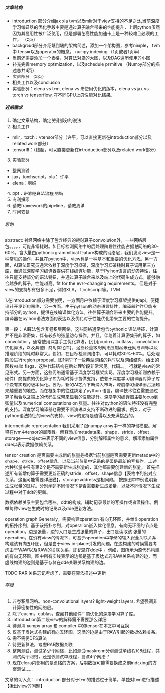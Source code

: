 ##### 文章结构
- introduction 部分介绍jax xla tvm以及mlir对于view支持的不足之处,当前深度学习编译器的优化手段主要是通过算子融合带来的性能提升，上层python虽然因为其易用性被广泛使用，但是部署在高性能加速卡上是一种较难且必须的工作。 （2页）
- backgroud部分介绍端到端的架构简述，添加一个架构图，参考nimple， tvm 中 tensor以及operator的概念， numpy indexing （1页或者1页半）
- 当前还需要添加一个表格，对算法对应的大图，以及DAG遍历使用的小图 
- 补充完善memory optimization，以及schedule primitive （Numpy部分的描述总共4页）
- 实验部分 （2页）
- 相关工作以及conclusion
- 实验部分：elena vs tvm, elena vs 未使用优化的版本，elena vs jax vs torch vs tensorflow, 在不同GPU上的性能对比结果。

##### 近期需求
1. 确定文章结构，确定关键部分的说法
2. 相关工作
- mlir，torch：vtensor部分（许平，可以直接更新在introduction部分以及related work部分）
- tensorIR：（钱超，可以直接更新在introduction部分以及related work部分）
3. 实验部分
- 整网测试
- jax，torchscript，xla： 许平
- elena：丽娟
4. ppt：讲清楚算法流程 丽娟
5. 专利撰写
6. 请教framework的pipeline，请教周洋
7. 时间安排

###### 思路

abstract:
神经网络中除了包含经典的耗时算子convolution外，一些网络层包。。。。，可能非常耗时。如目标检测网络中的后处理阶段往往能占据总网络的30-60%。含大量由pythonic grammitical feature构成的网络层，我们发现view是一种常见的操作，并且在python中，view也是一种基本和重要的优化方法。另一方面，AI算法研究员通常依赖于深度学习框架，深度学习框架耗时算子调用第三方库，而通过深度学习编译器提供在线编译功能，基于Python语言的动态特性，往往只能支持部分的语法特征，并通过算子融合来以及端上的代码生成方式。能够融合越多的算子，性能越高。fit for the ever-changing requirements。 但是对于view的支持却有很多不足，例如XLA， torchscript等。TVM

1.在introduction部分需要说明，一方面用户依赖于深度学习框架提供的api，便捷设计开发新的网络，另一方面，由于python的动态语言特性，编译器往往只能支持部分的python，提供在线编译优化方法。往往算子融合带来主要的性能提升。编译器在python语法方面的表达以及优化对于性能优化带来主要的性能提升。

第一段： AI算法包含非卷积层网络，这些网络通常包含pythonic 语法特征，计算并不是非常密集，伴有较多的张量访存操作。并且，伴随着计算密集形的算子，如convolution，通常使用深度手工优化算法，【引用cudnn，cutlass，convolution优化算法，以及其他厂商的优化库】，这些轻量级的网络层加起来在网络训练以及推理阶段的耗时非常大。例如，在目标检测网络中，可以耗时30%-60%。后处理阶段进行region proposal。图1例举了一些典型网络的耗时以及网络结构。给出的函数valid flags，这种代码结构在后处理阶段非常常见。代码。。。行就是view的常见形式。另一方面，这些网络通常基于深度学习框架实现。深度学习框架则依赖于硬件厂商提供的优化算子库为耗时算子提供支持，依赖于深度学习编译器对算子库中没有实现的版本优化。因为，新的AI芯片不断涌入市场，深度学习编译器占据越来越重要的地位。而在框架中的往往绑定了python 语言，编译技术往往需要通过算子融合以及端上的代码生成带来显著的性能提升。深度学习编译器主要focus到张量以及numerical computations on 张量。往往对python的语法特征没有完整的支持。深度学习编译器也需要不断演进以支持不断改进的需求。例如，对于python语法特征的view的支持，view的支持是值得以及充满挑战的。

intermediate representation
我们采用了跟numpy array中一样的存储模型。解释在tvm中tensor的局限性。解释添加metadata来，shape，stride，offset，storage——object来表示不同的view信息，分别解释属性的意义。解释添加属性dde以表示数据依赖关系。

tensor creation
是否需要生成新的张量是根据当前张量是否需要更新metada中的shape，stride，offset信息，以及当前张量中记录的是否是最新的写操作。上述六种张量中只有第2个是不需要新生成张量的，其他都需要创建新的张量。
首先描述所有新增的算子需要更新正确的stride，offset，shape信息【表格中列出对应关系，这里可能需要详细说】，storage address是相同的。
按照图中举例说明新生成张量的过程。分别阐述不同情况下是否需要新生成张量，以及不同情况下生成过程中对于ddt的更新。

数据依赖关系主要包含哪些。ddt的构成。辅助记录最新的写操作或者读操作。例举每种view在生成时的记录以及dde更新方法。 

operation graph
Generally，需要构建operation 有向无环图，并给出operation的拓扑序列，基于该拓扑序列，对operation嵌入优化信息。有向无环图的节点是operation，边是张量，边的入口是生成张量的算子，出口是读取该
张量的operation。在没有view的情况下，可基于operation中存储的输入张量关联关系构建该有向五环图，但是由于view in-place引发的问题，在边构建的时候需要考虑由于WAW以及RAW的关联关系，即记录在dde中
。例如，图所示为源代码构建的有向无环图，图中所有实线表示的边都是基于表达式的RAW关系构建的边，而虚线构建的边则是基于存储在dde关联关系构建的边。


TODO
RAR 关系忘记考虑了，需要在算法描述中更新


###### 存疑
1. 非卷积层网络。non-convolutional layers? light-weight layers. 希望强调非计算密集性的网络层。
2. 除了cudnn，cublas，查阅其他硬件厂商优化的深度学习算子库。
3. introduction第二段view的解释需不需要那么详细
4. 待澄清 numpy array 和 compiler 中的tensor在本文中可互换
5. 仅基于表达式构建的有向五环图，这里的边是由于RAW引起的数据依赖关系。
6. 需不需要DFS算法
7. 待更新算法，考虑RAR数据关联
8. 整网测试，测试多少个网络，比如测试maskrcnn分别测试单线程和8线程，共测试两个网络，还是仅测试单线程，测试4个网络？
9. 现在elena内部用的是津铭的方案，后期数据可能需要换成之前indexing的方案测试……


文章的切入点：
introduction 部分对于tvm的描述过于简单，单独对tvm进行描述【揪出view的问题】


